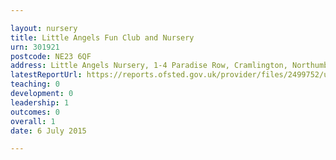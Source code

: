 ```yaml
---

layout: nursery
title: Little Angels Fun Club and Nursery
urn: 301921
postcode: NE23 6QF
address: Little Angels Nursery, 1-4 Paradise Row, Cramlington, Northumberland, NE23 6QF
latestReportUrl: https://reports.ofsted.gov.uk/provider/files/2499752/urn/301921.pdf
teaching: 0
development: 0
leadership: 1
outcomes: 0
overall: 1
date: 6 July 2015

---
```

